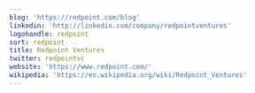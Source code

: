 ```yaml
---
blog: 'https://redpoint.com/blog'
linkedin: 'http://linkedin.com/company/redpointventures'
logohandle: redpoint
sort: redpoint
title: Redpoint Ventures
twitter: redpointvc
website: 'https://www.redpoint.com/'
wikipedia: 'https://en.wikipedia.org/wiki/Redpoint_Ventures'
---
```

